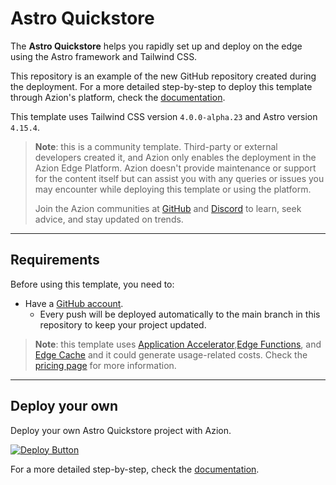 # Astro Quickstore

The **Astro Quickstore** helps you rapidly set up and deploy on the edge using the Astro framework and Tailwind CSS.

This repository is an example of the new GitHub repository created during the deployment. For a more detailed step-by-step to deploy this template through Azion's platform, check the [documentation](https://www.azion.com/en/documentation/products/guides/astro-ecommerce-collection/).

This template uses Tailwind CSS version `4.0.0-alpha.23` and Astro version `4.15.4`.

> **Note**: this is a community template. Third-party or external developers created it, and Azion only enables the deployment in the Azion Edge Platform. Azion doesn't provide maintenance or support for the content itself but can assist you with any queries or issues you may encounter while deploying this template or using the platform.
>
> Join the Azion communities at [GitHub](https://github.com/aziontech) and [Discord](https://discord.com/channels/1112754829878624390/1113104727979348008) to learn, seek advice, and stay updated on trends.

---

## Requirements

Before using this template, you need to:

- Have a [GitHub account](https://github.com/signup).
  - Every push will be deployed automatically to the main branch in this repository to keep your project updated.

> **Note**: this template uses [Application Accelerator](https://www.azion.com/en/documentation/products/build/edge-application/application-accelerator/),[Edge Functions](https://www.azion.com/en/documentation/products/build/edge-application/edge-functions/), and [Edge Cache](https://www.azion.com/en/documentation/products/build/edge-application/edge-cache/) and it could generate usage-related costs. Check the [pricing page](https://www.azion.com/en/pricing/) for more information.

---

## Deploy your own

Deploy your own Astro Quickstore project with Azion.

[![Deploy Button](/static/button.png)](https://console.azion.com/create/azion-community/astro-quickstore "Deploy with Azion")

For a more detailed step-by-step, check the [documentation](https://www.azion.com/en/documentation/products/guides/astro-ecommerce-collection/).